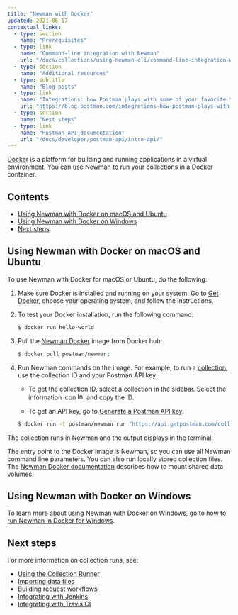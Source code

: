 ```yaml
---
title: "Newman with Docker"
updated: 2021-06-17
contextual_links:
  - type: section
    name: "Prerequisites"
  - type: link
    name: "Command-line integration with Newman"
    url: "/docs/collections/using-newman-cli/command-line-integration-with-newman/"
  - type: section
    name: "Additional resources"
  - type: subtitle
    name: "Blog posts"
  - type: link
    name: "Integrations: how Postman plays with some of your favorite tools"
    url: "https://blog.postman.com/integrations-how-postman-plays-with-some-of-your-favorite-tools/"
  - type: section
    name: "Next steps"
  - type: link
    name: "Postman API documentation"
    url: "/docs/developer/postman-api/intro-api/"
---
```


[Docker](https://www.docker.com/) is a platform for building and running applications in a virtual environment. You can use [Newman](https://github.com/postmanlabs/newman) to run your collections in a Docker container.

## Contents

* [Using Newman with Docker on macOS and Ubuntu](#using-newman-with-docker-on-macos-and-ubuntu)
* [Using Newman with Docker on Windows](#using-newman-with-docker-on-windows)
* [Next steps](#next-steps)

## Using Newman with Docker on macOS and Ubuntu

To use Newman with Docker for macOS or Ubuntu, do the following:

1. Make sure Docker is installed and running on your system. Go to [Get Docker](https://docs.docker.com/get-docker/), choose your operating system, and follow the instructions.

1. To test your Docker installation, run the following command:

    ```bash
    $ docker run hello-world
    ```

1. Pull the [Newman Docker](https://hub.docker.com/r/postman/newman/) image from Docker hub:

    ```bash
    $ docker pull postman/newman;
    ```

1. Run Newman commands on the image. For example, to run a [collection](/docs/sending-requests/intro-to-collections/), use the collection ID and your Postman API key:

    * To get the collection ID, select a collection in the sidebar. Select the information icon <img alt="Information icon" src="https://assets.postman.com/postman-docs/icon-information-v9-5.jpg#icon" width="16px"> and copy the ID.

    * To get an API key, go to [Generate a Postman API key](/docs/developer/postman-api/authentication/#generate-a-postman-api-key).

    ```bash
    $ docker run -t postman/newman run "https://api.getpostman.com/collections/<collection-id>?apikey=<your-api-key"
    ```

The collection runs in Newman and the output displays in the terminal.

The entry point to the Docker image is Newman, so you can use all Newman command line parameters. You can also run locally stored collection files. The [Newman Docker documentation](https://hub.docker.com/r/postman/newman/) describes how to mount shared data volumes.

## Using Newman with Docker on Windows

To learn more about using Newman with Docker on Windows, go to [how to run Newman in Docker for Windows](https://blog.postman.com/using-the-newman-docker-image-in-windows/).

## Next steps

For more information on collection runs, see:

* [Using the Collection Runner](/docs/collections/running-collections/intro-to-collection-runs/)
* [Importing data files](/docs/collections/running-collections/working-with-data-files/)
* [Building request workflows](/docs/collections/running-collections/building-workflows/)
* [Integrating with Jenkins](/docs/collections/using-newman-cli/integration-with-jenkins/)
* [Integrating with Travis CI](/docs/collections/using-newman-cli/integration-with-travis/)
